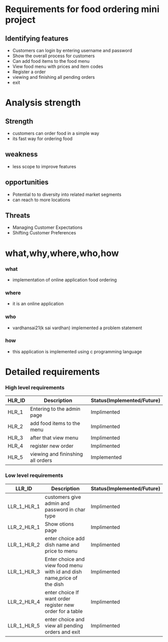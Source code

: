 # Requirements for food ordering mini project #
## Identifying features ##
* Customers can login by entering username and password 
* Show the overall process for customers 
* Can add food items to the food menu 
* View food menu with prices and item codes 
* Register a order 
* viewing and finishing all pending orders 
* exit 

# Analysis strength #
## Strength ##
* customers can order food in a simple way
* its fast way for ordering food
## weakness ##
* less scope to improve features
## opportunities  ##
* Potential to to diversity into related market segments
* can reach to more locations
## Threats ##
* Managing Customer Expectations
* Shifting Customer Preferences

# what,why,where,who,how #
### what ###
* implementation of online application food ordering 
### where ###
* it is an online application 
### who ###
* vardhansai21(k sai vardhan) implemented a problem statement
### how ###
* this application is implemented using c programming language 

# Detailed requirements #
### High level requirements ###
| HLR_ID |        Description          | Status(Implemented/Future) |
| -------|-----------------------------|----------------------------|
| HLR_1  | Entering to the  admin page | Implimented                |
| HLR_2  | add food items to the menu  | Implimented                |
| HLR_3	 | after that view menu        | Implimented                |
| HLR_4	 | register new order          | Implimented                |
| HLR_5  | viewing and fininshing all orders | Implemented          |

### Low level requirements ###
|LLR_ID|Description|Status(Implemented/Future)|
|----|----|----|
|LLR_1_HLR_1|	customers give admin and password in char type|Implimented|
|LLR_2_HLR_1|	Show otions page|Implimented|
|LLR_1_HLR_2| enter choice add dish name and price to menu|Implimented|
|LLR_1_HLR_3|	Enter choice and view food menu with id and dish name,price of the dish|Implimented|
|LLR_2_HLR_4| enter choice If want order register new order for a table |Implimented|
|LLR_1_HLR_5|	enter choice and view all pending orders and exit |Implimented|

